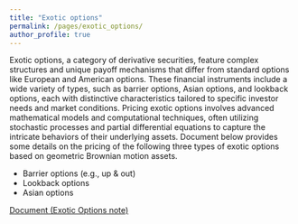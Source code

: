 ```yaml
---
title: "Exotic options"
permalink: /pages/exotic_options/
author_profile: true
---
```



Exotic options, a category of derivative securities, feature complex structures and unique payoff mechanisms that differ from standard options like European and American options. These financial instruments include a wide variety of types, such as barrier options, Asian options, and lookback options, each with distinctive characteristics tailored to specific investor needs and market conditions. Pricing exotic options involves advanced mathematical models and computational techniques, often utilizing stochastic processes and partial differential equations to capture the intricate behaviors of their underlying assets. Document below provides some details on the pricing of the following three types of exotic options based on geometric Brownian motion assets.

- Barrier options (e.g., up & out)
- Lookback options
- Asian options

[Document (Exotic Options note)](https://sinabaghal.github.io/files/notes/exotic_options_notes.pdf)


